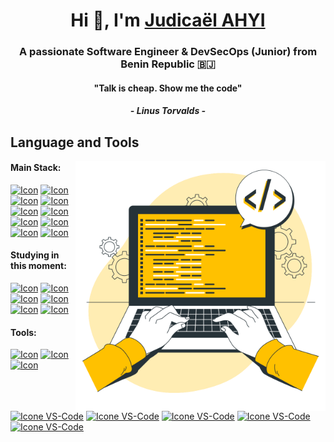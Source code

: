 <h1 align="center">Hi 👋, I'm <a href="https://judicael-ahyi.com" target="blank">Judicaël AHYI</a></h1>
<h3 align="center">A passionate Software Engineer & DevSecOps (Junior) from Benin Republic 🇧🇯</h3>

<h4 align="center">"Talk is cheap. Show me the code"</h4>
<h5 align="center">- Linus Torvalds -</h5>

## Language and Tools

<img src="https://raw.githubusercontent.com/ludndev/ludndev/master/images/a9ec4acc3ef14c420607f4b7f7a968f6.svg" min-width="400px" max-width="400px" width="400px" align="right" alt="Computador iuriCode">

#### Main Stack:
  [<img height="48px" width="48px" alt="Icon" src="https://skillicons.dev/icons?i=php"/>](#)
  [<img height="48px" width="48px" alt="Icon" src="https://skillicons.dev/icons?i=laravel"/>](#)
  [<img height="48px" width="48px" alt="Icon" src="https://skillicons.dev/icons?i=java"/>](#)
  [<img height="48px" width="48px" alt="Icon" src="https://skillicons.dev/icons?i=spring"/>](#)
  [<img height="48px" width="48px" alt="Icon" src="https://skillicons.dev/icons?i=python"/>](#)
  [<img height="48px" width="48px" alt="Icon" src="https://skillicons.dev/icons?i=nodejs"/>](#)
  [<img height="48px" width="48px" alt="Icon" src="https://skillicons.dev/icons?i=js"/>](#)
  [<img height="48px" width="48px" alt="Icon" src="https://skillicons.dev/icons?i=mysql"/>](#)
  [<img height="48px" width="48px" alt="Icon" src="https://skillicons.dev/icons?i=postgres"/>](#)
  [<img height="48px" width="48px" alt="Icon" src="https://skillicons.dev/icons?i=mongodb"/>](#)


#### Studying in this moment:
  [<img height="48px" width="48px" alt="Icon" src="https://skillicons.dev/icons?i=rust"/>](#)
  [<img height="48px" width="48px" alt="Icon" src="https://skillicons.dev/icons?i=ts"/>](#)
  [<img height="48px" width="48px" alt="Icon" src="https://skillicons.dev/icons?i=kafka"/>](#)
  [<img height="48px" width="48px" alt="Icon" src="https://skillicons.dev/icons?i=terraform"/>](#)
  [<img height="48px" width="48px" alt="Icon" src="https://skillicons.dev/icons?i=flask"/>](#)
  [<img height="48px" width="48px" alt="Icon" src="https://skillicons.dev/icons?i=jenkins"/>](#)

#### Tools:

  [<img height="48px" width="48px" alt="Icon" src="https://skillicons.dev/icons?i=phpstorm"/>](#)
  [<img height="48px" width="48px" alt="Icon" src="https://skillicons.dev/icons?i=idea"/>](#)
  [<img height="48px" width="48px" alt="Icon" src="https://skillicons.dev/icons?i=pycharm"/>](#)
  [<img height="48px" width="48px" alt="Icone VS-Code" src="https://skillicons.dev/icons?i=vscode"/>](#)
  [<img height="48px" width="48px" alt="Icone VS-Code" src="https://skillicons.dev/icons?i=github"/>](#)
  [<img height="48px" width="48px" alt="Icone VS-Code" src="https://skillicons.dev/icons?i=git"/>](#)
  [<img height="48px" width="48px" alt="Icone VS-Code" src="https://skillicons.dev/icons?i=notion"/>](#)
  [<img height="48px" width="48px" alt="Icone VS-Code" src="https://skillicons.dev/icons?i=postman"/>](#)

<br>

<!--
<h3 align="center" > <img src="https://media.giphy.com/media/iY8CRBdQXODJSCERIr/giphy.gif" width="30" height="30" style="margin-right: 50px;">Connect with me 🤝 </h3>

<p align="center">

  [<img height="48px" width="48px" alt="Icon" src="https://skillicons.dev/icons?i=facebook"/>](https://www.figma.com/)
  [<img height="48px" width="48px" alt="Icon" src="https://skillicons.dev/icons?i=linkedin"/>](https://www.figma.com/)

</p>

-->

<!--

**ludndev/ludndev** is a ✨ _special_ ✨ repository because its `README.md` (this file) appears on your GitHub profile.

Here are some ideas to get you started:

- 🔭 I’m currently working on ...
- 🌱 I’m currently learning ...
- 👯 I’m looking to collaborate on ...
- 🤔 I’m looking for help with ...
- 💬 Ask me about ...
- 📫 How to reach me: ...
- 😄 Pronouns: ...
- ⚡ Fun fact: ...
-->
